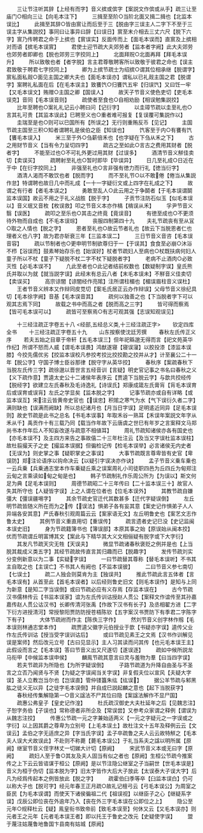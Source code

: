 <!-- { "loadSidebar": true } -->
　　三让节注听其辞【上经有而字】音义摈或傧字【案説文作傧或从手】疏三让至庙门○相向三让【向毛本注下】
　　三揖至至阶○当阶北面又揖二揖也【北监本误比】
　　此揖至其辞○皆由賔让而后至于三【脱由字三误主人二字下不至于三误主字从集説挍】事同曰让事异曰辞【曰误日】賔至末介相去三丈六尺【脱下六字】賔乃传聘君之命于上摈也【賔误实】反面传而上【面毛本误而】直賔及上摈相对而语【摈毛本误賔】
　　君使士迎节疏大夫郊劳者【监本者字阙】此大夫郊劳也郊劳者即卿也【脱也郊劳三字挍同上】
　　北面拜贶○北面再拜【拜毛本误升】
　　所以致敬也者【者字脱】言主君尊敬聘客所以致敬于彼君之命也【误主君致敬于聘君七字挍同上】
　　卿为上摈节疏士为绍摈○谓其位相承继【脱谓字】賔私面私觌○面见主国之卿大夫也【面毛本误亦】谓私以已礼觌主国之君【脱谓字】案聘礼私面在后【在毛本误主】致饔饩○归饔饩五牢【归误饩】又曰饪一牢【又毛本误文】贿赠○主国之卿【国误人】
　　故天子节音义使色吏切【吏毛本误克】音同【毛本误音则】
　　疏使者至食也○自相劝励【相误勉集説挍】
　　比年至聘也○案礼礼记云小聘曰问【记衍字】
　　以圭璋节疏以圭至礼也○言其礼可贵【其监本误此】巳聘至义也○重者难可报复【复误覆可集説作以】
　　圭瑞至是也○则可以巳国所有【所误之】无行则重贿反币【见记】
　　主国节疏主国至三积○知者谓聘礼是侯伯之臣【知误也】
　　饩客至于内○有饔有饩【饔毛本误入】
　　米三至于外○刍薪倍禾也【也字疑在下刍从禾之下】
　　古之用财节音义【当有令力呈切四字】
　　疏古之至如此○言古之费用其财者【脱者字】
　　不能至过也○不可礼外更过用其财【过误多】
　　酒清节音义觧佳卖切【卖误买】
　　疏聘射至礼也○暂时即毕【毕误异】
　　日几至礼成○日近在于中【在衍字挍同上】
　　非强至礼也○言非强有徳力而行礼【徳当衍字】
　　酒清人渴而不敢饮也者【脱而字】
　　而不至礼节○以不敢倦【倦当从集説作怠】特谓聘也故日几中而礼成【一十一字疑衍文或上四字在礼成之下】
　　故谓之有行者【者毛本误之】
　　勇敢至乱人○此云用之于争鬬者【于毛本误谓鬬监本误国】故云不用之于礼义战胜【脱于字】
　　子贡节注防石似玉【似毛本误以】音义珉又音枚【枚误救】叩之节音义本亦作槁【槁误从禾】
　　孚尹节音义翳【误医】
　　疏叩之至乐也○其击之终竟【竟误音】
　　有徳至成也○不更须待外物而自成也【不毛本误琮】
　　丧服四制第四十九
　　夫礼节疏丧有至从冝○取之人情也【脱之字】
　　恩者至礼也○故云节者礼也【故云下当脱恩者仁也理者义也八字】故为君亦斩衰三年【三监本误二】
　　三日节音义音咨【毛本误音容】
　　疏以节制者也○更申明节制欲尊归于一【于误其】食食至必崩○沐浴不栉【浴误而】鼓素琴始存乐也【始误好】杖者节疏妇人至病也○杖既扶病何妇人童子所以不杖【童子下疑脱不杖二字不杖下疑脱者字】
　　老病不止酒肉○必致灭性【必毛本误不】
　　凢此至者也○此记者结前权数也【数疑制字误】皇氏熊氏并取以为就【就当説字误】此经末有总云八者【末毛本误未】不觧音义佳卖切【卖误买】
　　高宗谅闇【谅闇经作亮隂】注所谓柱楣也【楣误眉柱音义误杜】
　　王者节音义辨本又作辩同皮苋切【案毛氏居正云办作辩误】父母节音义徐纪具切【毛本徐字阙】音基【毛本误音其】
　　疏何以独善之也【下当脱者字下可以观其志焉下同】
　　故载之书中而高之者【脱而高之三字】
　　皆可得而察焉【皆可毛本误可以】
　　疏皆可至察焉○有志可观其强【志误知观误见】







　　十三经注疏正字卷五十八
<经部,五经总义类,十三经注疏正字>
　　钦定四库全书
　　十三经注疏正字卷五十九
　　山东按察使沈廷芳撰
　　春秋左氏传正义序
　　若夫五始之目章于帝轩【五毛本误三】但年祀緜邈无得而言【祀文苑英华作纪】所谓不怒而人威【谓毛本误畏】鸿猷遂寝【寝误寖】以胶投漆【漆监本误膝】今挍先儒优劣【挍监本误校凡参挍考挍比挍挍勘之挍并从才】计至襄公二十一年【脱公字】守国子博士臣谷那律【脱守字从英华挍】
　　春秋序【案疏春秋下当脱左氏传三字】疏徐邈以晋世言五经音训【言疑】明史官记事之书名曰春秋之义【义下疏作意】贾逵太史公十二诸侯年表序云【贾逵下当脱云字】与歆共挍经传【脱经字】欲建立左氏春秋及毛诗逸礼【诗误氏】郑康成箴左氏膏肓【肓毛本误育后或误育或误肓】左氏之学显矣【监本脱之字】
　　记事节疏亦或自有详略【或监本误互】宋注云皆黄帝史官也【误忠】积隂之寒气为水【气下误衍久者二字】满则缺也【误满而阙缺】所以总纪诸月也【月当日字误】足明逺近同异【足毛本误则】故史节疏是此书之总名【书毛本误事】年取禾谷一熟耳【禾误年案説文年字从禾从千】禹贡作十有三载乃同【载当作年故下云唐虞之世巳有年岁之言案释文马郑尚书本作年后人不知妄改遂与疏意不相値耳】
　　周礼节疏知诸侯亦各有国史也【亦毛本误不】及主四方来告之事故僖二十三年杜注云【及当又字误杜监本误柱】故杜翦撮天子之史【撮监本误据】但徧检记传【检毛本误举】必言诸侯无内史者【无误为】则史掌之事【疑职掌史之事误】
　　大事节疏既言尊卑皆有史官【卑误防】郑注论语序以钩命决云【以疑引字误决亦作诀】
　　孟子节音义乗车乗也一云兵乗【兵乗通志堂本作车乗疑丘乘之误案周礼小司徒职四邑为丘四丘为甸郑注云甸之言乘读如甸之甸是也】
　　韩子节疏制礼作乐周公所为【为误以】斯文何足为典【足毛本误则】
　　周德节疏昭二十三年传曰【二十监本误三十】故官人失其所守也【人疑皆字误】上之人谓在位者也【位毛本误外】
　　其教节疏自嫌彊大【彊误疆埸字】
　　其余节疏史官迁代其数甚多【迁代字疑误倒】
　　左丘明节疏皆随义所在而为之传【误法】惧弟子各有妄其意【案史记作惧弟子人人异端各安其意】严氏春秋引观周篇云云【案家语无文】左丘明鲁史也【案艺文志作鲁太史】
　　其例节音义重直用切【重误传】
　　疏言遗者史记巳没【史记监闽本误史旧】
　　身为节疏籍簿书也【簿误部】本原其事之始【原误始从闽本挍】优而节疏谓丘明富博其文【案此与下精华其大义文相俪疑有脱字或下大字衍】
　　其发凡节疏天灾无牲【天误夫】
　　微显节疏诸春秋褒贬之例并是也【上当脱其裁成义类五字】其经节疏故传直言其归趣而已【脱趣字】
　　发传节疏刘实分变例新意以为二事【实疑字误】
　　一曰节疏替其尊称【替毛本误听】不书其主自取之也【主误亡】不书其人有阙也【不监本误彼】
　　二曰节音义参七南切【七误士】
　　疏二人独会则莫肯为主【独误共】
　　推此节疏此言五体者【言毛本误有】从首至此【首毛本误者】以后经则鲁史旧文【则毛本误作】是知与上同为新意【是知二字当误倒】或曰节疏必应有义存焉【存监本误在】
　　古今节疏汉书儒林传云【书监本误家】谊为左氏传训诂授赵人贯公【案释文作谊传至其孙嘉嘉传赵人贯公诂汉书】长卿传清河张禹【作故下汉书有长子】及丞相翟方进【二字下衍方进授清河】常授黎阳贾防防授苍梧陈钦【五字案汉书贾防下有季君二字陈字下有子】
　　大体节疏祔而作主【陈佚三字作】
　　然刘节音义创字林作剏【毛本误则林通志堂本作】
　　疏贾逵父徽字元伯授业于歆【书疑亦字误】逵传父业作左氏传训诂【授当受字误训诂后】
　　或曰节疏见素王之文焉【汉书作训解见误是案师】然后改元立号【古曰见显示】主人习其读而问其传【也元毛本误王主】此假设而言之【毛本误】答曰节音义出又尺遂切【遂误逐】
　　疏如中候所説龙马衔甲【中候监本误申侯】
　　麟鳯节疏其意言曰灵与羞物为羣【曰当四字误】
　　若夫节疏非为所隐也【为所字疑误倒】
　　子路节疏道为升降自由圣与不圣言之立否乃闻贤与不贤【为疑之字误闻当关字误】非复假夫位以宣风【夫疑大字误】圣人立教岂当尔也【岂误直】管仲镂簋朱纮【纮误】
　　据公羊节疏与邾黑肱之徒义无以异【之徒字毛本误倒】并自成巳説起麟之意也【起下当脱获字】
　　春秋经传集解隐第一○音义諡法不尸其位曰隐【案諡法解作不显尸国】
　　疏惠公弗皇子【皇史记作湟】
　　杜氏疏汉御史大夫杜延年之后【见魏志注】子恕字务伯【子误也】常称德者非所企及【常误尝】又参考众家谓之释例【谓误为从魏志注挍】
　　传惠公节疏一元之字兼始适两义【一元之字疑元之一字误或之字衍】以上因其爵之尊卑为立别号【上毛本误土】故杜注文十五年及释例云云【文误云】孟伯之字无适庶之异【字当氏字误】孟子卒疏鲁之夫人云云故特觧之【毛本夫人误大犬故误此】不赴则不称薨【薨毛本误公】于礼当系夫之諡以明所属【原阙】继室节音义侄字林丈一切娣大计切【原阙】
　　宋武节音义本或无曰字【原阙】
　　疏妇人至于鲁○其友及夫人固当有似之者也【原阙】生桓公节疏今推案传之上下云云皆谘谋于桓公【原阙】是以节注隐公继室之子当嗣世【世毛本误是】音义为桓于伪切【监本脱为字】旧太字皆作大后大子放此【太误泰大子误大字】后凡为经爲传起本之例皆放此【脱之字】
　　疏霍伯臼季等卒【臼监本误白】仍可以称大子也【脱可字】经元年春王正月疏○故礼记檀弓云【弓毛本误公】为周室之臣民【为毛本误谓】而使天下诸侯徧祖二代【祖误视】以继臣子之心【继疑系字误】戊辰公即位丧在外逾年乃入【丧在外三字毛本误在公即位之上】
　　隐公至元年○规释杜云【疑】鳯皇衔书致帝前【致毛本误至】何休又云【又毛本误亦】则元者王之元年【元者毛本误王者】即以托王于鲁史之改元【史疑使字误】
　　盟于蔑注姑蔑鲁地鲁国卞县南有姑城【原阙】
